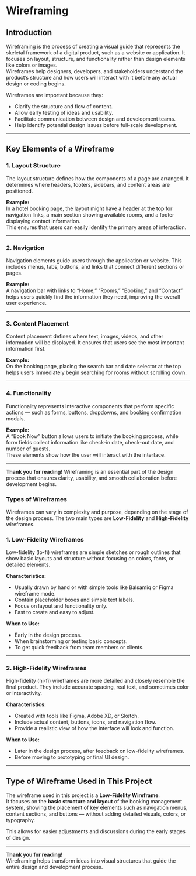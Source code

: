 # Wireframing

## Introduction
Wireframing is the process of creating a visual guide that represents the skeletal framework of a digital product, such as a website or application. It focuses on layout, structure, and functionality rather than design elements like colors or images.  
Wireframes help designers, developers, and stakeholders understand the product’s structure and how users will interact with it before any actual design or coding begins.

Wireframes are important because they:
- Clarify the structure and flow of content.
- Allow early testing of ideas and usability.
- Facilitate communication between design and development teams.
- Help identify potential design issues before full-scale development.

---

## Key Elements of a Wireframe

### 1. **Layout Structure**
The layout structure defines how the components of a page are arranged. It determines where headers, footers, sidebars, and content areas are positioned.

**Example:**  
In a hotel booking page, the layout might have a header at the top for navigation links, a main section showing available rooms, and a footer displaying contact information.  
This ensures that users can easily identify the primary areas of interaction.

---

### 2. **Navigation**
Navigation elements guide users through the application or website. This includes menus, tabs, buttons, and links that connect different sections or pages.

**Example:**  
A navigation bar with links to “Home,” “Rooms,” “Booking,” and “Contact” helps users quickly find the information they need, improving the overall user experience.

---

### 3. **Content Placement**
Content placement defines where text, images, videos, and other information will be displayed. It ensures that users see the most important information first.

**Example:**  
On the booking page, placing the search bar and date selector at the top helps users immediately begin searching for rooms without scrolling down.

---

### 4. **Functionality**
Functionality represents interactive components that perform specific actions — such as forms, buttons, dropdowns, and booking confirmation modals.

**Example:**  
A “Book Now” button allows users to initiate the booking process, while form fields collect information like check-in date, check-out date, and number of guests.  
These elements show how the user will interact with the interface.

---

**Thank you for reading!**
Wireframing is an essential part of the design process that ensures clarity, usability, and smooth collaboration before development begins.





### Types of Wireframes

Wireframes can vary in complexity and purpose, depending on the stage of the design process. The two main types are **Low-Fidelity** and **High-Fidelity** wireframes.

### 1. **Low-Fidelity Wireframes**
Low-fidelity (lo-fi) wireframes are simple sketches or rough outlines that show basic layouts and structure without focusing on colors, fonts, or detailed elements.

**Characteristics:**
- Usually drawn by hand or with simple tools like Balsamiq or Figma wireframe mode.  
- Contain placeholder boxes and simple text labels.  
- Focus on layout and functionality only.  
- Fast to create and easy to adjust.  

**When to Use:**  
- Early in the design process.  
- When brainstorming or testing basic concepts.  
- To get quick feedback from team members or clients.

---

### 2. **High-Fidelity Wireframes**
High-fidelity (hi-fi) wireframes are more detailed and closely resemble the final product. They include accurate spacing, real text, and sometimes color or interactivity.

**Characteristics:**
- Created with tools like Figma, Adobe XD, or Sketch.  
- Include actual content, buttons, icons, and navigation flow.  
- Provide a realistic view of how the interface will look and function.  

**When to Use:**  
- Later in the design process, after feedback on low-fidelity wireframes.  
- Before moving to prototyping or final UI design.

---

## Type of Wireframe Used in This Project
The wireframe used in this project is a **Low-Fidelity Wireframe**.  
It focuses on the **basic structure and layout** of the booking management system, showing the placement of key elements such as navigation menus, content sections, and buttons — without adding detailed visuals, colors, or typography.  

This allows for easier adjustments and discussions during the early stages of design.

---

**Thank you for reading!**  
Wireframing helps transform ideas into visual structures that guide the entire design and development process.








